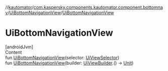 //[kautomator](../../index.md)/[com.kaspersky.components.kautomator.component.bottomnav](../index.md)/[UiBottomNavigationView](index.md)/[UiBottomNavigationView](-ui-bottom-navigation-view.md)



# UiBottomNavigationView  
[androidJvm]  
Content  
fun [UiBottomNavigationView](-ui-bottom-navigation-view.md)(selector: [UiViewSelector](../../com.kaspersky.components.kautomator.component.common.builders/-ui-view-selector/index.md))  
fun [UiBottomNavigationView](-ui-bottom-navigation-view.md)(builder: [UiViewBuilder](../../com.kaspersky.components.kautomator.component.common.builders/-ui-view-builder/index.md).() -> [Unit](https://kotlinlang.org/api/latest/jvm/stdlib/kotlin/-unit/index.html))  




